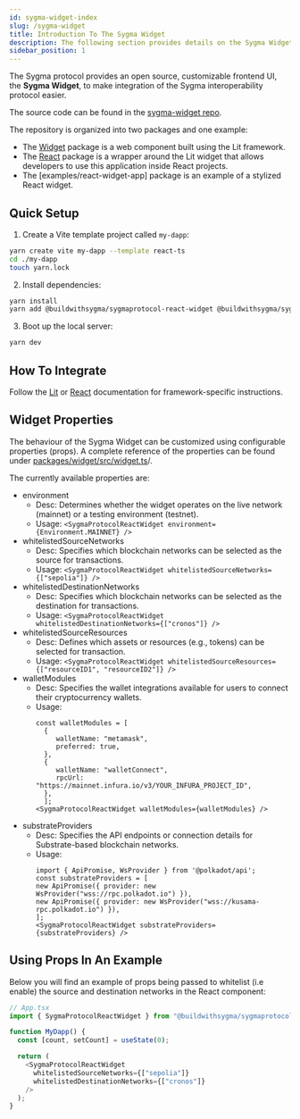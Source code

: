 ```yaml
---
id: sygma-widget-index
slug: /sygma-widget
title: Introduction To The Sygma Widget
description: The following section provides details on the Sygma Widget.
sidebar_position: 1
---
```


The Sygma protocol provides an open source, customizable frontend UI, the **Sygma Widget**, to make integration of the Sygma interoperability protocol easier.

The source code can be found in the [sygma-widget repo](https://github.com/sygmaprotocol/sygma-widget).

The repository is organized into two packages and one example:
- The [Widget](https://github.com/sygmaprotocol/sygma-widget/tree/main/packages/widget) package is a web component built using the Lit framework.
- The [React](https://github.com/sygmaprotocol/sygma-widget/tree/main/packages/react) package is a wrapper around the Lit widget that allows developers to use this application inside React projects. 
- The [examples/react-widget-app] package is an example of a stylized React widget.

## Quick Setup

1. Create a Vite template project called `my-dapp`:
   
```bash
yarn create vite my-dapp --template react-ts
cd ./my-dapp
touch yarn.lock
```

2. Install dependencies: 

```bash
yarn install
yarn add @buildwithsygma/sygmaprotocol-react-widget @buildwithsygma/sygma-sdk-core
``` 

3. Boot up the local server: 

```bash
yarn dev
```

## How To Integrate

Follow the [Lit](02-lit.md) or [React](03-react.md) documentation for framework-specific instructions.

## Widget Properties

The behaviour of the Sygma Widget can be customized using configurable properties (props). A complete reference of the properties can be found under [packages/widget/src/widget.ts](https://github.com/sygmaprotocol/sygma-widget/blob/main/packages/widget/src/widget.ts)/.

The currently available properties are:
- environment
  - Desc: Determines whether the widget operates on the live network (mainnet) or a testing environment (testnet). 
  - Usage: `<SygmaProtocolReactWidget environment={Environment.MAINNET} />`
- whitelistedSourceNetworks
  - Desc: Specifies which blockchain networks can be selected as the source for transactions.
  - Usage: `<SygmaProtocolReactWidget whitelistedSourceNetworks={["sepolia"]} />`
- whitelistedDestinationNetworks
  - Desc: Specifies which blockchain networks can be selected as the destination for transactions.
  - Usage: `<SygmaProtocolReactWidget whitelistedDestinationNetworks={["cronos"]} />`
- whitelistedSourceResources
  - Desc: Defines which assets or resources (e.g., tokens) can be selected for transaction.
  - Usage: `<SygmaProtocolReactWidget whitelistedSourceResources={["resourceID1", "resourceID2"]} />`
- walletModules
  - Desc: Specifies the wallet integrations available for users to connect their cryptocurrency wallets.
  - Usage:
    ```
    const walletModules = [
      {
         walletName: "metamask",
         preferred: true,
      },
      {
         walletName: "walletConnect",
         rpcUrl: "https://mainnet.infura.io/v3/YOUR_INFURA_PROJECT_ID",
      },
      ];
    <SygmaProtocolReactWidget walletModules={walletModules} />
    ```
- substrateProviders
  - Desc: Specifies the API endpoints or connection details for Substrate-based blockchain networks.
  - Usage:
    ```
    import { ApiPromise, WsProvider } from '@polkadot/api';
    const substrateProviders = [
    new ApiPromise({ provider: new WsProvider("wss://rpc.polkadot.io") }),
    new ApiPromise({ provider: new WsProvider("wss://kusama-rpc.polkadot.io") }),
    ];
    <SygmaProtocolReactWidget substrateProviders={substrateProviders} />
    ```

## Using Props In An Example

Below you will find an example of props being passed to whitelist (i.e enable) the source and destination networks in the React component: 

```ts
// App.tsx
import { SygmaProtocolReactWidget } from "@buildwithsygma/sygmaprotocol-react-widget";

function MyDapp() {
  const [count, setCount] = useState(0);

  return (
    <SygmaProtocolReactWidget
      whitelistedSourceNetworks={["sepolia"]}
      whitelistedDestinationNetworks={["cronos"]}
    />
  );
}
```
